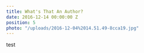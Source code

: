 ```yaml
---
title: What's That An Author?
date: 2016-12-14 00:00:00 Z
position: 5
photo: "/uploads/2016-12-04%2014.51.49-8cca19.jpg"
---
```


test
